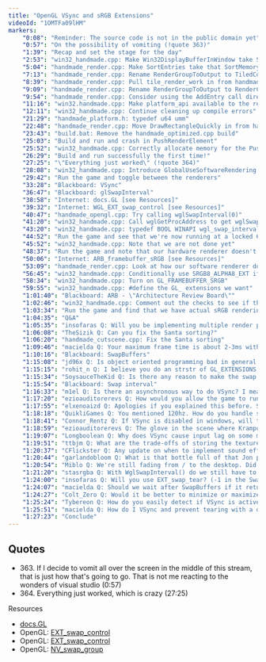 ```yaml
---
title: "OpenGL VSync and sRGB Extensions"
videoId: "1OMTFa09lHM"
markers:
    "0:08": "Reminder: The source code is not in the public domain yet"
    "0:57": "On the possibility of vomiting (!quote 363)"
    "1:39": "Recap and set the stage for the day"
    "2:53": "win32_handmade.cpp: Make Win32DisplayBufferInWindow take SortMemory"
    "5:04": "handmade_render.cpp: Make SortEntries take that SortMemory and continue cleaning up compile errors"
    "7:13": "handmade_render.cpp: Rename RenderGroupToOutput to TiledCommandsRender and make it take game_render_commands *Commands"
    "8:39": "handmade_render.cpp: Pull tile_render_work in from handmade_render_group.h"
    "9:09": "handmade_render.cpp: Rename RenderGroupToOutput to RenderCommandsToBitmap"
    "9:54": "handmade_render.cpp: Consider using the AddEntry call directly"
    "11:16": "win32.handmade.cpp: Make platform_api available to the renderer"
    "12:11": "win32_handmade.cpp: Continue cleaning up compile errors"
    "21:29": "handmade_platform.h: typedef u64 umm"
    "22:48": "handmade_render.cpp: Move DrawRectangleQuickly in from handmade_optimized.cpp"
    "23:43": "build.bat: Remove the handmade_optimized.cpp build"
    "25:03": "Build and run and crash in PushRenderElement"
    "25:52": "win32_handmade.cpp: Correctly allocate memory for the PushBuffer"
    "26:29": "Build and run successfully the first time!"
    "27:25": "\"Everything just worked\" (!quote 364)"
    "28:08": "win32_handmade.cpp: Introduce GlobalUseSoftwareRendering to enable us to switch between software and hardware rendering"
    "29:42": "Run the game and toggle between the renderers"
    "33:28": "Blackboard: VSync"
    "36:47": "Blackboard: glSwapInterval"
    "38:58": "Internet: docs.GL [see Resources]"
    "39:32": "Internet: WGL_EXT_swap_control [see Resources]"
    "40:47": "handmade_opengl.cpp: Try calling wglSwapInterval(0)"
    "41:20": "win32_handmade.cpp: Call wglGetProcAddress to get wglSwapIntervalEXT"
    "43:20": "win32_handmade.cpp: typedef BOOL WINAPI wgl_swap_interval_ext"
    "44:52": "Run the game and see that we're now running at a locked 60 FPS"
    "45:52": "win32_handmade.cpp: Note that we are not done yet"
    "48:37": "Run the game and note that our hardware renderer doesn't understand the fact that we're using sRGB"
    "50:06": "Internet: ARB_framebuffer_sRGB [see Resources]"
    "53:09": "handmade_render.cpp: Look at how our software renderer does gamma correction"
    "56:45": "win32_handmade.cpp: Conditionally use SRGB8_ALPHA8_EXT if the necessary extension is present"
    "58:34": "win32_handmade.cpp: Turn on GL_FRAMEBUFFER_SRGB"
    "59:55": "win32_handmade.cpp: #define the GL_ extensions we want"
    "1:01:40": "Blackboard: ARB - \"Architecture Review Board\""
    "1:02:46": "win32_handmade.cpp: Comment out the checks to see if the extensions are available"
    "1:03:34": "Run the game and find that we have actual sRGB rendering happening"
    "1:04:35": "Q&A"
    "1:05:35": "insofaras Q: Will you be implementing multiple render paths depending on the OpenGL context version or available extensions at runtime?"
    "1:06:08": "TheSizik Q: Can you fix the Santa sorting?"
    "1:06:20": "handmade_cutscene.cpp: Fix the Santa sorting"
    "1:09:46": "macielda Q: Your maximum frame time is about 2-3ms without VSync enabled, but with it enabled I see it stays at 16ms most of the time, but sometimes goes to 17ms. Does that mean it will skip a frame? Is that a problem with VSync?"
    "1:10:16": "Blackboard: SwapBuffers"
    "1:15:08": "jd96x Q: Is object oriented programming bad in general or for game purposes, and why?"
    "1:15:15": "rohit_n Q: I believe you do an strstr of GL_EXTENSIONS, then check if the end of the extension is null, a space or tab to see if it exists"
    "1:15:34": "SoysauceTheKid Q: Is there any reason to make the swap interval larger than 1?"
    "1:15:54": "Blackboard: Swap interval"
    "1:16:33": "m1el Q: Is there an asynchronous way to do VSync? I mean, a way to \"ask\" OpenGL if it has displayed the frame or how much time you have to wait until the frame is going to be displayed"
    "1:17:20": "ezioauditorerevs Q: How would you allow the game to run at a non-60 FPS rate and not speed up / slow down the animation speed?"
    "1:17:55": "elxenoaizd Q: Apologies if you explained this before. Since rotation is stored in the upper 3x3 part of the transform matrix, and Scale is stored in the 0,0, 1,1, 2,2 diagonal, how do the play well together? I mean, wouldn't changing the rotation or scale affect the other?"
    "1:18:18": "QuikliGames Q: You mentioned 120hz. How do you handle skipping every other VSync event? Do you just detect the monitor refresh rate and if 120hz swap twice in a row?"
    "1:18:41": "Connor_Rentz Q: If VSync is disabled in windows, will there be no VSync at all?"
    "1:18:59": "ezioauditorerevs Q: The glove in the scene where Krampus is giving it to the kid looks a bit strange with the thumb pointing downwards"
    "1:19:07": "Longboolean Q: Why does VSync cause input lag on some machines?"
    "1:19:51": "ttbjm Q: What are the trade-offs of storing the textures on disk in the same linear colorspace format you are using?"
    "1:20:37": "CFlickster Q: Any update on when to implement sound effects?"
    "1:20:44": "garlandobloom Q: What is that bottle full of that Jon posted on twitter?"
    "1:20:54": "Miblo Q: We're still fading from / to the desktop. Did you have to reimplement that? Is it being hardware rendered? Is the fade here to stay?"
    "1:21:20": "stasrgba Q: With WglSwapInterval() do we still have to do Sleep at the end of the frame? Could you also comment on glFinish / glFlush and how they're used?"
    "1:24:00": "insofaras Q: Will you use EXT_swap_tear? (-1 in the SwapInterval call)"
    "1:24:07": "macielda Q: Should we wait after SwapBuffers if it returns too fast?"
    "1:24:27": "Colt_Zero Q: Would it be better to minimize or maximize how much you do per frame? Like, would it be better to make your program take any time that it would be waiting for VSync, and instead focus it on performing more computations, even potentially computing things ahead of time?"
    "1:25:24": "Tybereon Q: How do you easily detect if VSync is active?"
    "1:25:51": "macielda Q: How do I VSync and prevent tearing with a dual-monitor setup? Is it any different than a single-monitor setup? [see Resources]"
    "1:27:23": "Conclude"
---
```

    
## Quotes

* 363\. If I decide to vomit all over the screen in the middle of this stream, that is just how that's going to go. That is not me reacting to the wonders of visual studio (0:57)
* 364\. Everything just worked, which is crazy (27:25)

Resources

* [docs.GL](http://docs.gl/)
* OpenGL: [EXT_swap_control](https://www.opengl.org/registry/specs/EXT/wgl_swap_control.txt)
* OpenGL: [EXT_swap_control](https://www.opengl.org/registry/specs/ARB/framebuffer_sRGB.txt)
* OpenGL: [NV_swap_group](https://www.opengl.org/registry/specs/NV/wgl_swap_group.txt)
